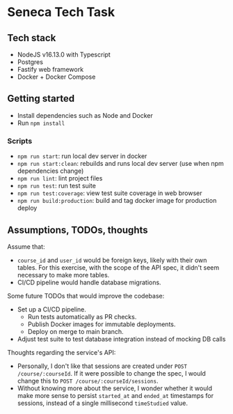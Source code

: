# Seneca Tech Task

## Tech stack

- NodeJS v16.13.0 with Typescript
- Postgres
- Fastify web framework
- Docker + Docker Compose

## Getting started

- Install dependencies such as Node and Docker
- Run `npm install`

### Scripts

- `npm run start`: run local dev server in docker
- `npm run start:clean`: rebuilds and runs local dev server (use when npm dependencies change)
- `npm run lint`: lint project files
- `npm run test`: run test suite
- `npm run test:coverage`: view test suite coverage in web browser
- `npm run build:production`: build and tag docker image for production deploy

## Assumptions, TODOs, thoughts

Assume that:

- `course_id` and `user_id` would be foreign keys, likely with their own tables. For this exercise, with the scope of the API spec, it didn't seem necessary to make more tables.
- CI/CD pipeline would handle database migrations.

Some future TODOs that would improve the codebase:

- Set up a CI/CD pipeline.
  - Run tests automatically as PR checks.
  - Publish Docker images for immutable deployments.
  - Deploy on merge to main branch.
- Adjust test suite to test database integration instead of mocking DB calls

Thoughts regarding the service's API:

- Personally, I don't like that sessions are created under `POST /course/:courseId`. If it were possible to change the spec, I would change this to `POST /course/:courseId/sessions`.
- Without knowing more about the service, I wonder whether it would make more sense to persist `started_at` and `ended_at` timestamps for sessions, instead of a single millisecond `timeStudied` value.

